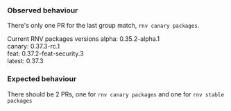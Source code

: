 ### Observed behaviour
There's only one PR for the last group match, `rnv canary packages`. 

Current RNV packages versions
alpha: 0.35.2-alpha.1         
canary: 0.37.3-rc.1           
feat: 0.37.2-feat-security.3  
latest: 0.37.3

### Expected behaviour
There should be 2 PRs, one for `rnv canary packages` and one for `rnv stable packages`
